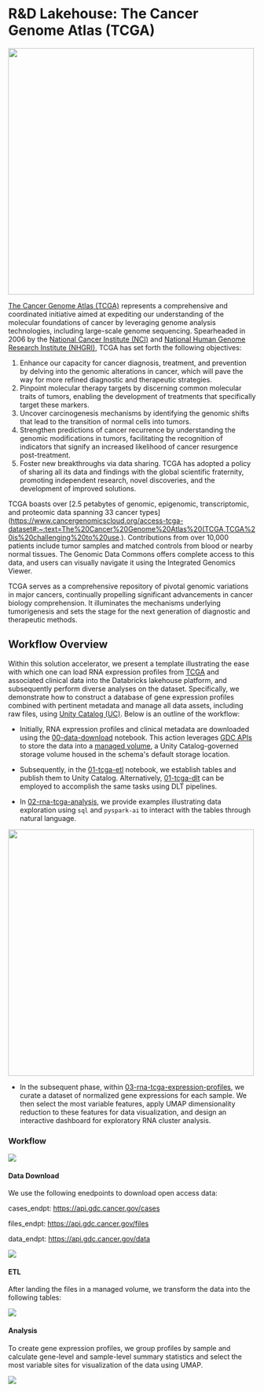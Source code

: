 # R&D Lakehouse: The Cancer Genome Atlas (TCGA)

<img src="https://www.cancer.gov/ccg/sites/g/files/xnrzdm256/files/styles/cgov_featured/public/cgov_image/media_image/2022-06/TCGA%20people%20and%20layers%20of%20data%20425x319.jpg?h=982f41e1&itok=zkQ_l8-t" width=500 >


[The Cancer Genome Atlas (TCGA)](https://www.cancer.gov/ccg/research/genome-sequencing/tcga) represents a comprehensive and coordinated initiative aimed at expediting our understanding of the molecular foundations of cancer by leveraging genome analysis technologies, including large-scale genome sequencing. Spearheaded in 2006 by the [National Cancer Institute (NCI)](https://www.nih.gov/about-nih/what-we-do/nih-almanac/national-cancer-institute-nci) and [National Human Genome Research Institute (NHGRI)](https://www.genome.gov/), TCGA has set forth the following objectives:

1. Enhance our capacity for cancer diagnosis, treatment, and prevention by delving into the genomic alterations in cancer, which will pave the way for more refined diagnostic and therapeutic strategies.
2. Pinpoint molecular therapy targets by discerning common molecular traits of tumors, enabling the development of treatments that specifically target these markers.
3. Uncover carcinogenesis mechanisms by identifying the genomic shifts that lead to the transition of normal cells into tumors.
4. Strengthen predictions of cancer recurrence by understanding the genomic modifications in tumors, facilitating the recognition of indicators that signify an increased likelihood of cancer resurgence post-treatment.
5. Foster new breakthroughs via data sharing. TCGA has adopted a policy of sharing all its data and findings with the global scientific fraternity, promoting independent research, novel discoveries, and the development of improved solutions.

TCGA boasts over [2.5 petabytes of genomic, epigenomic, transcriptomic, and proteomic data spanning 33 cancer types](https://www.cancergenomicscloud.org/access-tcga-dataset#:~:text=The%20Cancer%20Genome%20Atlas%20(TCGA,TCGA%20is%20challenging%20to%20use.). Contributions from over 10,000 patients include tumor samples and matched controls from blood or nearby normal tissues. The Genomic Data Commons offers complete access to this data, and users can visually navigate it using the Integrated Genomics Viewer.

TCGA serves as a comprehensive repository of pivotal genomic variations in major cancers, continually propelling significant advancements in cancer biology comprehension. It illuminates the mechanisms underlying tumorigenesis and sets the stage for the next generation of diagnostic and therapeutic methods.

## Workflow Overview
Within this solution accelerator, we present a template illustrating the ease with which one can load RNA expression profiles from [TCGA](https://portal.gdc.cancer.gov/) and associated clinical data into the Databricks lakehouse platform, and subsequently perform diverse analyses on the dataset. Specifically, we demonstrate how to construct a database of gene expression profiles combined with pertinent metadata and manage all data assets, including raw files, using [Unity Catalog (UC)](https://www.databricks.com/product/unity-catalog). Below is an outline of the workflow:

- Initially, RNA expression profiles and clinical metadata are downloaded using the [00-data-download](./00-data-download) notebook. This action leverages [GDC APIs](https://gdc.cancer.gov/access-data/gdc-data-transfer-tool) to store the data into a [managed volume](https://docs.databricks.com/en/data-governance/unity-catalog/create-volumes.html), a Unity Catalog-governed storage volume housed in the schema's default storage location.

- Subsequently, in the [01-tcga-etl](./01-tcga-etl) notebook, we establish tables and publish them to Unity Catalog. Alternatively, [01-tcga-dlt](https://github.com/databricks-industry-solutions/hls-tcga/blob/main/01-tcga-dlt.py) can be employed to accomplish the same tasks using DLT pipelines.

- In [02-rna-tcga-analysis](./02-rna-tcga-analysis), we provide examples illustrating data exploration using `sql` and `pyspark-ai` to interact with the tables through natural language. 

<img src="https://hls-eng-data-public.s3.amazonaws.com/img/tcga-umap.png" width=500 >

- In the subsequent phase, within [03-rna-tcga-expression-profiles](./03-rna-tcga-expression-profiles), we curate a dataset of normalized gene expressions for each sample. We then select the most variable features, apply UMAP dimensionality reduction to these features for data visualization, and design an interactive dashboard for exploratory RNA cluster analysis.

### Workflow

[![](https://mermaid.ink/img/pako:eNptkt1O4zAQhV_FMuoGpCKVP7H4Ail1W4QECO1uuIq0GuJp18Kxg-1cVKjvzthpoSvIRTKZ8834yDNvvHEKueCj0VttGdNWR8FyyFgR_2GLhWDFMwQsxvvZJ_Aang2G4gMnCZro_PRllWoOzk-vruaTXRmpndct-PXUeYVeOuN85i7lhJ49zmiLn_Lk_OziYrYnB2ycVdTok_lZynKx2GMi-qj_Q6bl_GQhi4HYpA-9NqNRbWsb8LVH2-BMw8pDOzAdUItGd2Aju5nJv-XjbWAQUsxS_JV6cqZv8Rth_ufua7KSqVtFF75mEiIYt2KHlTz6hrwvH5PNlP9wcnx8fb09ULBfDyXrvFtqGsiPFiMoajgUbJmEkw3BFJoILObZDQSlk1pJsfMx5CuZ03Q4VemWeVR9E7XbOklCBgL6wUFj-kAXT235mLfoW9CKViuvR83z2tRcUKhwCb2JNacJENp3ZBfnStPycBF9j2MOfXS_17bZ_Q_MdkBcLMEEymKuuR9WOG_y5h2JYuDQ?type=png)](https://mermaid.live/edit#pako:eNptkt1O4zAQhV_FMuoGpCKVP7H4Ail1W4QECO1uuIq0GuJp18Kxg-1cVKjvzthpoSvIRTKZ8834yDNvvHEKueCj0VttGdNWR8FyyFgR_2GLhWDFMwQsxvvZJ_Aang2G4gMnCZro_PRllWoOzk-v)

#### Data Download
We use the following enedpoints to download open access data:

cases_endpt: https://api.gdc.cancer.gov/cases

files_endpt: https://api.gdc.cancer.gov/files

data_endpt:  https://api.gdc.cancer.gov/data

[![](https://mermaid.ink/img/pako:eNplkk1rwzAMhv-K8Ai5dNBtLVtzGDRfZYdBYWWXegc3lleDYwfbYS2l_31OQteU-WDL0vNiWdKJVIYjSUgUnagGkFr6BHoTIPZ7rDFOIN4xh_Fk7P1kVrKdQhf_4SHUWFkze8yMMrbT3c0eF4tiepFeiQ0e_JUSQvxHUmM52iv0nE3DGnFKaryGp7On-TwfhR1WRvObbF6W2bIsR4xH6-UNki6LhzKLB-LcHWE7RxHV35Y1e9ikVKfb3PxoZRiHLCQhK6aAUv2mhbE189JoENbUsMqzL6qzbYm-2sMKNUJxaCw61yFBsbZGyFDDjoL7-1fIt2u0TjoPZecP7YBQbaiUaXmA0gGimkxIjeEtyUPr-vJT0reFkiSYHAVrlackpB7QtuHMY8GlN5Yk3rY4Iaz15uOoq8t9YHLJwjdrkgimXPBir3kfRqSflPMvKLewvw?type=png)](https://mermaid.live/edit#pako:eNplkk1rwzAMhv-K8Ai5dNBtLVtzGDRfZYdBYWWXegc3lleDYwfbYS2l_31OQteU-WDL0vNiWdKJVIYjSUgUnagGkFr6BHoTIPZ7rDFOIN4xh_Fk7P1kVrKdQhf_4SHUWFkze8yMMrbT3c0eF4tiepFeiQ0e_JUSQvxHUmM52iv0nE3DGnFKaryGp7On-TwfhR1WRvObbF6W2bIsR4xH6-UNki6LhzKLB-LcHWE7RxHV35Y1e9ikVKfb3PxoZRiHLCQhK6aAUv2mhbE189JoENbUsMqzL6qzbYm-2sMKNUJxaCw61yFBsbZGyFDDjoL7-1fIt2u0TjoPZecP7YBQbaiUaXmA0gGimkxIjeEtyUPr-vJT0reFkiSYHAVrlackpB7QtuHMY8GlN5Yk3rY4Iaz15uOoq8t9YHLJwjdrkgimXPBir3kfRqSflPMvKLewvw)

#### ETL
After landing the files in a managed volume, we transform the data into the following tables:

[![](https://mermaid.ink/img/pako:eNqFk1Fr2zAQx7-K0Ah-SUe2tWz1wyB1lFHoYCxbKdjDKNY5FdiSkeTRUvLde7YjW04f6gdb-v9_p9PJuhdaaAE0povFS6YIkUq6mPRDQiL3CDVEMYn23EK0DNV7biTfV2CjEUerMbLm5jnRlTZd3IfLz9fXbOVDJ-IPPLmJKsvyLXKjjQAzQV-TFT4BV0kFk726_HJ1tQlsC4VWYrabb-tkvd0GjAPj5Ay5WbNP2yQaiGP3wddxscjUwfDmkdz9Hizb7gfhb0LOlHtdtTXYQU3SAs_OklLiWf0bNJbCU2PAWqnVYJAaHBfccU_8CpHG6DAclBgGZ3l3Bf4Y7vOeEvsFw5x5v1ouValHO0yYnyXc3KZC8oPSwXoPHa9tayaKpQJq3e9FFl79cbdLD6Agr-A_VHmQxDruPLVDyvK6qd7hxtL7walScnHxHes9baybMeaPsfewuhFG-iNKm1tf-HzuffYw9_18jGdn8cxnYF1SlLDwuYA10iWtwdRcCuy4vmsy2ndTRmMcCih5W7mM4o1DtG3wRgAT0mlDY2daWFLeOr17VgWNS15Z8NAGf4_h9ahCH_RzaO2-w4-vPW4yHw?type=png)](https://mermaid.live/edit#pako:eNqFk1Fr2zAQx7-K0Ah-SUe2tWz1wyB1lFHoYCxbKdjDKNY5FdiSkeTRUvLde7YjW04f6gdb-v9_p9PJuhdaaAE0povFS6YIkUq6mPRDQiL3CDVEMYn23EK0DNV7biTfV2CjEUerMbLm5jnRlTZd3IfLz9fXbOVDJ-IPPLmJKsvyLXKjjQAzQV-TFT4BV0kFk726_HJ1tQlsC4VWYrabb-tkvd0GjAPj5Ay5WbNP2yQaiGP3wddxscjUwfDmkdz9Hizb7gfhb0LOlHtdtTXYQU3SAs_OklLiWf0bNJbCU2PAWqnVYJAaHBfccU_8CpHG6DAclBgGZ3l3Bf4Y7vOeEvsFw5x5v1ouValHO0yYnyXc3KZC8oPSwXoPHa9tayaKpQJq3e9FFl79cbdLD6Agr-A_VHmQxDruPLVDyvK6qd7hxtL7walScnHxHes9baybMeaPsfewuhFG-iNKm1tf-HzuffYw9_18jGdn8cxnYF1SlLDwuYA10iWtwdRcCuy4vmsy2ndTRmMcCih5W7mM4o1DtG3wRgAT0mlDY2daWFLeOr17VgWNS15Z8NAGf4_h9ahCH_RzaO2-w4-vPW4yHw)

#### Analysis
To create gene expression profiles, we group profiles by sample and calculate gene-level and sample-level summary statistics and select the most variable sites for visualization of the data using UMAP. 

[![](https://mermaid.ink/img/pako:eNplk11v2jAUhv_KkSeUG1rRrtXWXEyCANvFQNM-ehNXkYlPUkv-iGynowL--04SKFSLosQ-53nfcxLbO1Y6iSxlo9GOWwBlVUyhHwIk8RkNJikkGxEwGV9GH4VXYqMxJG84pRqvjPCvmdPOd7oPd7cPD4vJSXomfuM2nqmqqv5HZs5L9GfoUzah64LTyuI5Pbn7eH8_v0gHLJ2V77r5PM2my-UFE9FH9Q6ZTRc3yywZiEP3osdhNOK29qJ5hu8_uZ3mNVosNL6gLnDbeAxBOVuEKGJ4gqvrqy-wD6ixjJzb6BpYg3EhAs1ejv8NOouwhywvXWtjgMp5Sq9h0KEcgCduZ_lFica7StFfP1VZQRCm0b0Tt9kxGr2wgQwNOa7Au7-hty6dbo0N-3m-2q4pYkT0aksl5oNusfuzmv6g7128uR-10BUtlByXNyCshPK2Mwv7ZY5mg1IqW3etfs2lErV14dxgVCG0WDhPdy1s4SoaqFpZcj0udHEUKfIDbpeD8lveNUNUqdtA69Tx2sWuDBszg94IJWnj9puPs35TcpbSUGIlWh05o4UjtG2kiLiQKjrP0uhbHDPRRvfr1Zan-cDMqQ8vDEsroQNFsdeshgPSn5PDPyQQDsY?type=png)](https://mermaid.live/edit#pako:eNplk11v2jAUhv_KkSeUG1rRrtXWXEyCANvFQNM-ehNXkYlPUkv-iGynowL--04SKFSLosQ-53nfcxLbO1Y6iSxlo9GOWwBlVUyhHwIk8RkNJikkGxEwGV9GH4VXYqMxJG84pRqvjPCvmdPOd7oPd7cPD4vJSXomfuM2nqmqqv5HZs5L9GfoUzah64LTyuI5Pbn7eH8_v0gHLJ2V77r5PM2my-UFE9FH9Q6ZTRc3yywZiEP3osdhNOK29qJ5hu8_uZ3mNVosNL6gLnDbeAxBOVuEKGJ4gqvrqy-wD6ixjJzb6BpYg3EhAs1ejv8NOouwhywvXWtjgMp5Sq9h0KEcgCduZ_lFica7StFfP1VZQRCm0b0Tt9kxGr2wgQwNOa7Au7-hty6dbo0N-3m-2q4pYkT0aksl5oNusfuzmv6g7128uR-10BUtlByXNyCshPK2Mwv7ZY5mg1IqW3etfs2lErV14dxgVCG0WDhPdy1s4SoaqFpZcj0udHEUKfIDbpeD8lveNUNUqdtA69Tx2sWuDBszg94IJWnj9puPs35TcpbSUGIlWh05o4UjtG2kiLiQKjrP0uhbHDPRRvfr1Zan-cDMqQ8vDEsroQNFsdeshgPSn5PDPyQQDsY)
